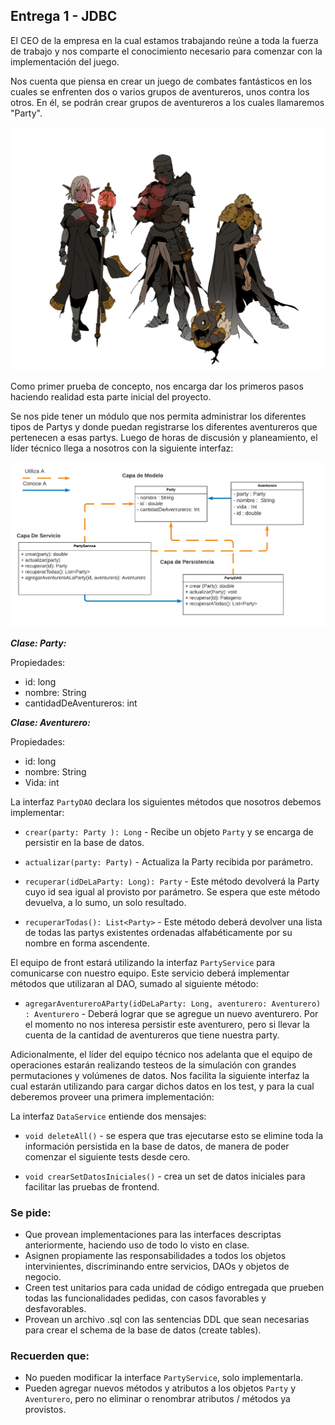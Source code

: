 ## Entrega 1 - JDBC

El CEO de la empresa en la cual estamos trabajando reúne a toda la fuerza de trabajo y nos comparte el conocimiento necesario para comenzar con la implementación del juego.

Nos cuenta que piensa en crear un juego de combates fantásticos en los cuales se enfrenten dos o varios grupos de aventureros, unos contra los otros. En él, se podrán crear grupos de aventureros a los cuales llamaremos "Party".

<p align="center">
  <img src="party.jpg" />
</p>


Como primer prueba de concepto, nos encarga dar los primeros pasos haciendo realidad esta parte inicial del proyecto.

Se nos pide tener un módulo que nos permita administrar los diferentes tipos de Partys y donde puedan registrarse los diferentes aventureros que pertenecen a esas partys. Luego de horas de discusión y planeamiento, el líder técnico llega a nosotros con la siguiente interfaz:

<p align="center">
  <img src="UML.png" />
</p>


***Clase: Party:***

Propiedades: 
- id: long
- nombre: String
- cantidadDeAventureros: int

***Clase: Aventurero:***

Propiedades: 
- id: long
- nombre: String
- Vida: int

La interfaz `PartyDAO` declara los siguientes métodos que nosotros debemos implementar:

- `crear(party: Party ): Long` - Recibe un objeto `Party` y se encarga de persistir en la base de datos. 

- `actualizar(party: Party)` - Actualiza la Party recibida por parámetro.

- `recuperar(idDeLaParty: Long): Party` - Este método devolverá la Party cuyo id sea igual al provisto por parámetro. Se espera que este método devuelva, a lo sumo, un solo resultado.

- `recuperarTodas(): List<Party>` - Este método deberá devolver una lista de todas las partys existentes ordenadas alfabéticamente por su nombre en forma ascendente.

El equipo de front estará utilizando la interfaz  `PartyService` para comunicarse con nuestro equipo. Este servicio deberá implementar métodos que utilizaran al DAO, sumado al siguiente método:

- `agregarAventureroAParty(idDeLaParty: Long, aventurero: Aventurero) : Aventurero` - Deberá lograr que se agregue un nuevo aventurero. Por el momento no nos interesa persistir este aventurero, pero si llevar la cuenta de la cantidad de aventureros que tiene nuestra party.


Adicionalmente, el líder del equipo técnico nos adelanta que el equipo de operaciones estarán realizando testeos de la simulación con grandes permutaciones y volúmenes de datos. Nos facilita la siguiente interfaz la cual estarán utilizando para cargar dichos datos en los test, y para la cual deberemos proveer una primera implementación:

La interfaz `DataService` entiende dos mensajes:

- `void deleteAll()` - se espera que tras ejecutarse esto se elimine toda la información persistida en la base de datos, de manera de poder comenzar el siguiente tests desde cero.

- `void crearSetDatosIniciales()` - crea un set de datos iniciales para facilitar las pruebas de frontend.

### Se pide:
- Que provean implementaciones para las interfaces descriptas anteriormente, haciendo uso de todo lo visto en clase.
- Asignen propiamente las responsabilidades a todos los objetos intervinientes, discriminando entre servicios, DAOs y objetos de negocio.
- Creen test unitarios para cada unidad de código entregada que prueben todas las funcionalidades pedidas, con casos favorables y desfavorables. 
- Provean un archivo .sql con las sentencias DDL que sean necesarias para crear el schema de la base de datos (create tables).

### Recuerden que:
- No pueden modificar la interface `PartyService`, solo implementarla.
- Pueden agregar nuevos métodos y atributos a los objetos `Party` y `Aventurero`, pero no eliminar o renombrar atributos / métodos ya provistos.
